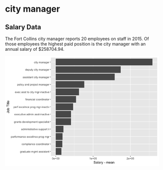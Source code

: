 city manager
================

Salary Data
-----------

The Fort Collins city manager reports 20 employees on staff in 2015. Of those employees the highest paid position is the city manager with an annual salary of $258704.94.

![](../analysis/citymanager_files/figure-markdown_github/unnamed-chunk-1-1.png)
